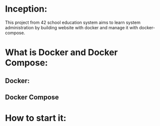 # Inception:
This project from 42 school education system aims to learn system administration by building website with docker and manage it with docker-compose.
# What is Docker and Docker Compose:
## Docker:
## Docker Compose
# How to start it:
